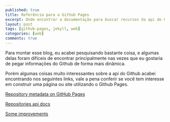 ```yaml
---
published: true
title: Referência para o Github Pages
excerpt: Onde encontrar a documentação para buscar recursos da api do Github para o Github Pages
layout: post
tags: [github-pages, jekyll, web]
categories: [web]
comments: true
---
```

Para montar esse blog, eu acabei pesquisando bastante coisa, e algumas delas foram difíceis de encontrar principalmente nas vezes que eu gostaria de pegar informações do Github de forma mais dinâmica.

Porém algumas coisas muito interessantes sobre a api do Github acabei encontrando nos seguintes links, vale a pena conferir se você tem interesse em construir uma página ou site utilizando o Github Pages.

[Repository metadata on GitHub Pages](https://help.github.com/articles/repository-metadata-on-github-pages/)

[Repositories api docs](https://developer.github.com/v3/repos/)

[Some improvements](https://github.com/blog/1833-github-pages-3)

